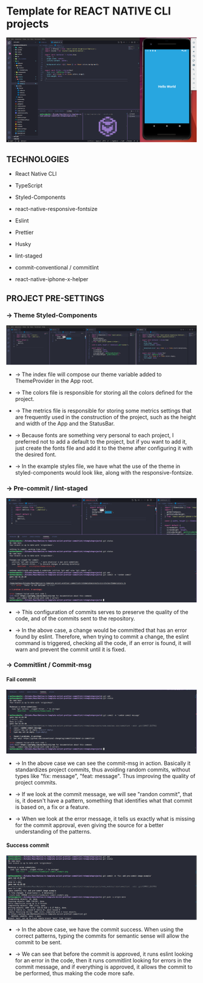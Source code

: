 # Template for REACT NATIVE CLI projects

<div>
  <img src="./src/assets/readme/example.png"/>
</div>

##  TECHNOLOGIES

<ul>
  <li>
    <p>React Native CLI</p>
  </li>
  <li>
    <p>TypeScript</p>
  </li>
  <li>
    <p>Styled-Components</p>
  </li>
  <li>
    <p>react-native-responsive-fontsize</p>
  </li>
  <li>
    <p>Eslint</p>
  </li>
  <li>
    <p>Prettier</p>
  </li>
  <li>
    <p>Husky</p>
  </li>
  <li>
    <p>lint-staged</p>
  </li>
  <li>
    <p>commit-conventional / commitlint</p>
  </li>
  <li>
    <p>react-native-iphone-x-helper</p>
  </li>
</ul>

##  PROJECT PRE-SETTINGS

###  -> Theme Styled-Components

<div>
  <img src="./src/assets/readme/theme_example.png"/>
</div>
<ul>
  <li>
    <p> -> The index file will compose our theme variable added to ThemeProvider in the App root.</p>
  </li>
  <li>
    <p> -> The colors file is responsible for storing all the colors defined for the project.</p>
  </li>
  <li>
    <p> -> The metrics file is responsible for storing some metrics settings that are frequently used in the construction of the project, such as the height and width of the App and the StatusBar.</p>
  </li>
  <li>
    <p> -> Because fonts are something very personal to each project, I preferred not to add a default to the project, but if you want to add it, just create the fonts file and add it to the theme after configuring it with the desired font.</p>
  </li>
  <li>
    <p> -> In the example styles file, we have what the use of the theme in styled-components would look like, along with the responsive-fontsize.</p>
  </li>
</ul>

###  -> Pre-commit / lint-staged

<div>
  <img src="./src/assets/readme/pre-commit_example.png"/>
</div>
<ul>
  <li>
    <p> -> This configuration of commits serves to preserve the quality of the code, and of the commits sent to the repository.</p>
  </li>
  <li>
    <p> -> In the above case, a change would be committed that has an error found by eslint. Therefore, when trying to commit a change, the eslint command is triggered, checking all the code, if an error is found, it will warn and prevent the commit until it is fixed.</p>
  </li>
</ul>


###  -> Commitlint / Commit-msg

#### Fail commit

<div>
  <img src="./src/assets/readme/fail_commit_push.png"/>
</div>

<ul>
  <li>
    <p> -> In the above case we can see the commit-msg in action. Basically it standardizes project commits, thus avoiding random commits, without types like "fix: message", "feat: message". Thus improving the quality of project commits.</p>
  </li>
  <li>
    <p> -> If we look at the commit message, we will see "randon commit", that is, it doesn't have a pattern, something that identifies what that commit is based on, a fix or a feature.</p>
  </li>
  <li>
    <p> -> When we look at the error message, it tells us exactly what is missing for the commit approval, even giving the source for a better understanding of the patterns.</p>
  </li>
</ul>


#### Success commit

<div>
  <img src="./src/assets/readme/success_commit_push.png"/>
</div>

<ul>
  <li>
    <p> -> In the above case, we have the commit success. When using the correct patterns, typing the commits for semantic sense will allow the commit to be sent.</p>
  </li>
  <li>
    <p> -> We can see that before the commit is approved, it runs eslint looking for an error in the code, then it runs commitlint looking for errors in the commit message, and if everything is approved, it allows the commit to be performed, thus making the code more safe.</p>
  </li>
</ul>

